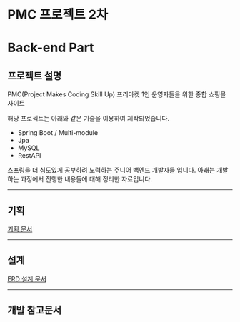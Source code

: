 # PMC 프로젝트 2차
# Back-end Part

## 프로젝트 설명

PMC(Project Makes Coding Skill Up) 
프리마켓 1인 운영자들을 위한 종합 쇼핑몰 사이트

해당 프로젝트는 아래와 같은 기술을 이용하여 제작되었습니다.
  - Spring Boot / Multi-module
  - Jpa
  - MySQL
  - RestAPI

스프링을 더 심도있게 공부하려 노력하는 주니어 백엔드 개발자들 입니다.
아래는 개발하는 과정에서 진행한 내용들에 대해 정리한 자료입니다.

---

## 기획

[기획 문서]()

---

## 설계

[ERD 설계 문서]()

---

## 개발 참고문서


